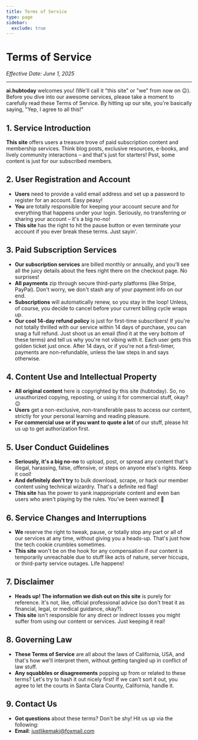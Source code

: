 ```yaml
---
title: Terms of Service
type: page
sidebar:
  exclude: true
---
```

# Terms of Service

*Effective Date: June 1, 2025*

---

**ai.hubtoday** welcomes you! (We'll call it "this site" or "we" from now on 😉). Before you dive into our awesome services, please take a moment to carefully read these Terms of Service. By hitting up our site, you're basically saying, "Yep, I agree to all this!"

## 1. Service Introduction
**This site** offers users a treasure trove of paid subscription content and membership services. Think blog posts, exclusive resources, e-books, and lively community interactions – and that's just for starters! Psst, some content is just for our subscribed members.

## 2. User Registration and Account
- **Users** need to provide a valid email address and set up a password to register for an account. Easy peasy!
- **You** are totally responsible for keeping your account secure and for everything that happens under your login. Seriously, no transferring or sharing your account – it's a big no-no!
- **This site** has the right to hit the pause button or even terminate your account if you ever break these terms. Just sayin'.

## 3. Paid Subscription Services
- **Our subscription services** are billed monthly or annually, and you'll see all the juicy details about the fees right there on the checkout page. No surprises!
- **All payments** zip through secure third-party platforms (like Stripe, PayPal). Don't worry, we don't stash any of your payment info on our end.
- **Subscriptions** will automatically renew, so you stay in the loop! Unless, of course, you decide to cancel before your current billing cycle wraps up.
- **Our cool 14-day refund policy** is just for first-time subscribers! If you're not totally thrilled with our service within 14 days of purchase, you can snag a full refund. Just shoot us an email (find it at the very bottom of these terms) and tell us why you're not vibing with it. Each user gets this golden ticket just once. After 14 days, or if you're not a first-timer, payments are non-refundable, unless the law steps in and says otherwise.

## 4. Content Use and Intellectual Property
- **All original content** here is copyrighted by this site (hubtoday). So, no unauthorized copying, reposting, or using it for commercial stuff, okay? 😉
- **Users** get a non-exclusive, non-transferable pass to access our content, strictly for your personal learning and reading pleasure.
- **For commercial use or if you want to quote a lot** of our stuff, please hit us up to get authorization first.

## 5. User Conduct Guidelines
- **Seriously, it's a big no-no** to upload, post, or spread any content that's illegal, harassing, false, offensive, or steps on anyone else's rights. Keep it cool!
- **And definitely don't try** to bulk download, scrape, or hack our member content using technical wizardry. That's a definite red flag!
- **This site** has the power to yank inappropriate content and even ban users who aren't playing by the rules. You've been warned! 🚫

## 6. Service Changes and Interruptions
- **We** reserve the right to tweak, pause, or totally stop any part or all of our services at any time, without giving you a heads-up. That's just how the tech cookie crumbles sometimes.
- **This site** won't be on the hook for any compensation if our content is temporarily unreachable due to stuff like acts of nature, server hiccups, or third-party service outages. Life happens!

## 7. Disclaimer
- **Heads up! The information we dish out on this site** is purely for reference. It's not, like, official professional advice (so don't treat it as financial, legal, or medical guidance, okay?).
- **This site** isn't responsible for any direct or indirect losses you might suffer from using our content or services. Just keeping it real!

## 8. Governing Law
- **These Terms of Service** are all about the laws of California, USA, and that's how we'll interpret them, without getting tangled up in conflict of law stuff.
- **Any squabbles or disagreements** popping up from or related to these terms? Let's try to hash it out nicely first! If we can't sort it out, you agree to let the courts in Santa Clara County, California, handle it.

## 9. Contact Us
- **Got questions** about these terms? Don't be shy! Hit us up via the following:
- **Email**: [justlikemaki@foxmail.com](mailto:justlikemaki@foxmail.com)